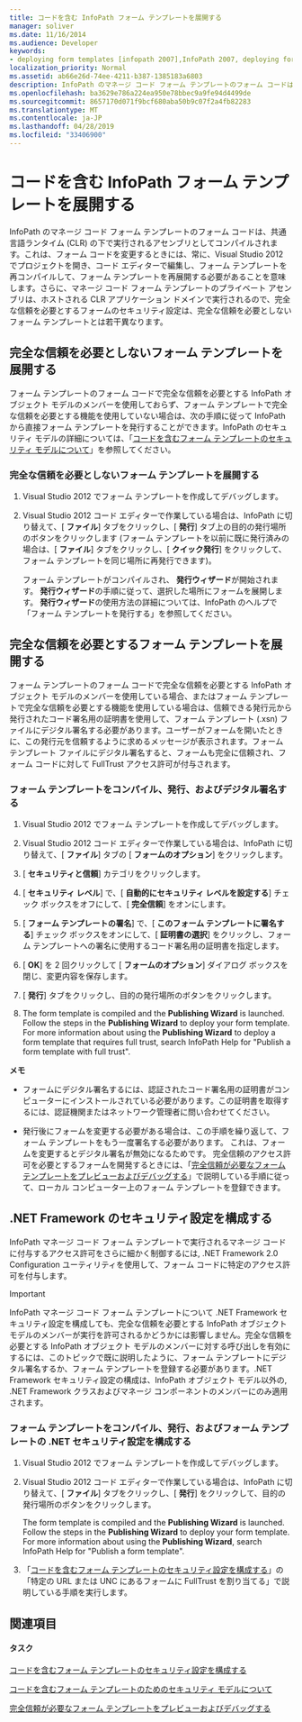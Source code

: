 ```yaml
---
title: コードを含む InfoPath フォーム テンプレートを展開する
manager: soliver
ms.date: 11/16/2014
ms.audience: Developer
keywords:
- deploying form templates [infopath 2007],InfoPath 2007, deploying form templates,form templates [InfoPath 2007], deploying,.NET Framework security settings [InfoPath 2007],deployment [InfoPath 2007], form templates
localization_priority: Normal
ms.assetid: ab66e26d-74ee-4211-b387-1385183a6803
description: InfoPath のマネージ コード フォーム テンプレートのフォーム コードは、共通言語ランタイム (CLR) の下で実行されるアセンブリとしてコンパイルされます。これは、フォーム コードを変更するときには、常に、Visual Studio 2012 でプロジェクトを開き、コード エディターで編集し、フォーム テンプレートを再コンパイルして、フォーム テンプレートを再展開する必要があることを意味します。さらに、マネージ コード フォーム テンプレートのプライベート アセンブリは、ホストされる CLR アプリケーション ドメインで実行されるので、完全な信頼を必要とするフォームのセキュリティ設定は、完全な信頼を必要としないフォーム テンプレートとは若干異なります。
ms.openlocfilehash: ba3629e786a224ea950e78bbec9a9fe94d4499de
ms.sourcegitcommit: 8657170d071f9bcf680aba50b9c07f2a4fb82283
ms.translationtype: MT
ms.contentlocale: ja-JP
ms.lasthandoff: 04/28/2019
ms.locfileid: "33406900"
---
```

# <a name="deploy-infopath-form-templates-with-code"></a>コードを含む InfoPath フォーム テンプレートを展開する

InfoPath のマネージ コード フォーム テンプレートのフォーム コードは、共通言語ランタイム (CLR) の下で実行されるアセンブリとしてコンパイルされます。これは、フォーム コードを変更するときには、常に、Visual Studio 2012 でプロジェクトを開き、コード エディターで編集し、フォーム テンプレートを再コンパイルして、フォーム テンプレートを再展開する必要があることを意味します。さらに、マネージ コード フォーム テンプレートのプライベート アセンブリは、ホストされる CLR アプリケーション ドメインで実行されるので、完全な信頼を必要とするフォームのセキュリティ設定は、完全な信頼を必要としないフォーム テンプレートとは若干異なります。
  
## <a name="deploying-form-templates-that-do-not-require-full-trust"></a>完全な信頼を必要としないフォーム テンプレートを展開する

フォーム テンプレートのフォーム コードで完全な信頼を必要とする InfoPath オブジェクト モデルのメンバーを使用しておらず、フォーム テンプレートで完全な信頼を必要とする機能を使用していない場合は、次の手順に従って InfoPath から直接フォーム テンプレートを発行することができます。InfoPath のセキュリティ モデルの詳細については、「[コードを含むフォーム テンプレートのセキュリティ モデルについて](about-the-security-model-for-form-templates-with-code.md)」を参照してください。
  
### <a name="deploy-a-form-template-that-does-not-require-full-trust"></a>完全な信頼を必要としないフォーム テンプレートを展開する

1. Visual Studio 2012 でフォーム テンプレートを作成してデバッグします。
    
2. Visual Studio 2012 コード エディターで作業している場合は、InfoPath に切り替えて、[ **ファイル**] タブをクリックし、[ **発行**] タブ上の目的の発行場所のボタンをクリックします (フォーム テンプレートを以前に既に発行済みの場合は、[ **ファイル**] タブをクリックし、[ **クイック発行**] をクリックして、フォーム テンプレートを同じ場所に再発行できます)。 
    
    フォーム テンプレートがコンパイルされ、 **発行ウィザード**が開始されます。 **発行ウィザード**の手順に従って、選択した場所にフォームを展開します。 **発行ウィザード**の使用方法の詳細については、InfoPath のヘルプで「フォーム テンプレートを発行する」を参照してください。
    
## <a name="deploying-form-templates-that-require-full-trust"></a>完全な信頼を必要とするフォーム テンプレートを展開する

フォーム テンプレートのフォーム コードで完全な信頼を必要とする InfoPath オブジェクト モデルのメンバーを使用している場合、またはフォーム テンプレートで完全な信頼を必要とする機能を使用している場合は、信頼できる発行元から発行されたコード署名用の証明書を使用して、フォーム テンプレート (.xsn) ファイルにデジタル署名する必要があります。ユーザーがフォームを開いたときに、この発行元を信頼するように求めるメッセージが表示されます。フォーム テンプレート ファイルにデジタル署名すると、フォームも完全に信頼され、フォーム コードに対して FullTrust アクセス許可が付与されます。
  
### <a name="compile-publish-and-digitally-sign-a-form-template"></a>フォーム テンプレートをコンパイル、発行、およびデジタル署名する

1. Visual Studio 2012 でフォーム テンプレートを作成してデバッグします。
    
2. Visual Studio 2012 コード エディターで作業している場合は、InfoPath に切り替えて、[ **ファイル**] タブの [ **フォームのオプション**] をクリックします。
    
3. [ **セキュリティと信頼**] カテゴリをクリックします。 
    
4. [ **セキュリティ レベル**] で、[ **自動的にセキュリティ レベルを設定する**] チェック ボックスをオフにして、[ **完全信頼**] をオンにします。
    
5. [ **フォーム テンプレートの署名**] で、[ **このフォーム テンプレートに署名する**] チェック ボックスをオンにして、[ **証明書の選択**] をクリックし、フォーム テンプレートへの署名に使用するコード署名用の証明書を指定します。
    
6. [ **OK**] を 2 回クリックして [ **フォームのオプション**] ダイアログ ボックスを閉じ、変更内容を保存します。 
    
7. [ **発行**] タブをクリックし、目的の発行場所のボタンをクリックします。 
    
8. The form template is compiled and the **Publishing Wizard** is launched. Follow the steps in the **Publishing Wizard** to deploy your form template. For more information about using the **Publishing Wizard** to deploy a form template that requires full trust, search InfoPath Help for "Publish a form template with full trust". 
    
 **メモ**
- フォームにデジタル署名するには、認証されたコード署名用の証明書がコンピューターにインストールされている必要があります。この証明書を取得するには、認証機関またはネットワーク管理者に問い合わせてください。
    
- 発行後にフォームを変更する必要がある場合は、この手順を繰り返して、フォーム テンプレートをもう一度署名する必要があります。 これは、フォームを変更するとデジタル署名が無効になるためです。 完全信頼のアクセス許可を必要とするフォームを開発するときには、「[完全信頼が必要なフォーム テンプレートをプレビューおよびデバッグする](how-to-preview-and-debug-form-templates-that-require-full-trust.md)」で説明している手順に従って、ローカル コンピューター上のフォーム テンプレートを登録できます。 
    
## <a name="configuring-net-framework-security-settings"></a>.NET Framework のセキュリティ設定を構成する

InfoPath マネージ コード フォーム テンプレートで実行されるマネージ コードに付与するアクセス許可をさらに細かく制御するには, .NET Framework 2.0 Configuration ユーティリティを使用して、フォーム コードに特定のアクセス許可を付与します。
  
> [!IMPORTANT]
> InfoPath マネージ コード フォーム テンプレートについて .NET Framework セキュリティ設定を構成しても、完全な信頼を必要とする InfoPath オブジェクト モデルのメンバーが実行を許可されるかどうかには影響しません。完全な信頼を必要とする InfoPath オブジェクト モデルのメンバーに対する呼び出しを有効にするには、このトピックで既に説明したように、フォーム テンプレートにデジタル署名するか、フォーム テンプレートを登録する必要があります。.NET Framework セキュリティ設定の構成は、InfoPath オブジェクト モデル以外の, .NET Framework クラスおよびマネージ コンポーネントのメンバーにのみ適用されます。 
  
### <a name="compile-publish-and-configure-net-security-settings-for-a-form-template"></a>フォーム テンプレートをコンパイル、発行、およびフォーム テンプレートの .NET セキュリティ設定を構成する

1. Visual Studio 2012 でフォーム テンプレートを作成してデバッグします。
    
2. Visual Studio 2012 コード エディターで作業している場合は、InfoPath に切り替えて、[ **ファイル**] タブをクリックし、[ **発行**] をクリックして、目的の発行場所のボタンをクリックします。
    
    The form template is compiled and the **Publishing Wizard** is launched. Follow the steps in the **Publishing Wizard** to deploy your form template. For more information about using the **Publishing Wizard**, search InfoPath Help for "Publish a form template".
    
3. 「[コードを含むフォーム テンプレートのセキュリティ設定を構成する](how-to-configure-security-settings-for-form-templates-with-code.md)」の「特定の URL または UNC にあるフォームに FullTrust を割り当てる」で説明している手順を実行します。
    
## <a name="see-also"></a>関連項目

#### <a name="tasks"></a>タスク

[コードを含むフォーム テンプレートのセキュリティ設定を構成する](how-to-configure-security-settings-for-form-templates-with-code.md)


[コードを含むフォーム テンプレートのためのセキュリティ モデルについて](about-the-security-model-for-form-templates-with-code.md)
  
[完全信頼が必要なフォーム テンプレートをプレビューおよびデバッグする](how-to-preview-and-debug-form-templates-that-require-full-trust.md)

